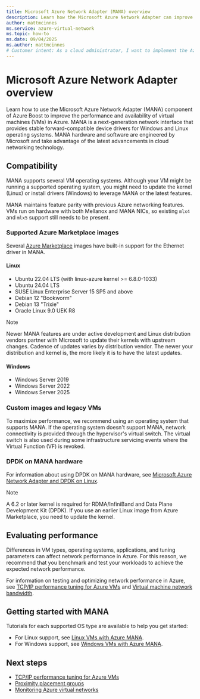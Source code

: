 ```yaml
---
title: Microsoft Azure Network Adapter (MANA) overview
description: Learn how the Microsoft Azure Network Adapter can improve the networking performance of Azure VMs.
author: mattmcinnes
ms.service: azure-virtual-network
ms.topic: how-to
ms.date: 09/04/2025
ms.author: mattmcinnes
# Customer intent: As a cloud administrator, I want to implement the Azure Network Adapter to optimize networking performance for my virtual machines, so that I can ensure better stability and availability in our cloud infrastructure.
---
```


# Microsoft Azure Network Adapter overview

Learn how to use the Microsoft Azure Network Adapter (MANA) component of Azure Boost to improve the performance and availability of virtual machines (VMs) in Azure. MANA is a next-generation network interface that provides stable forward-compatible device drivers for Windows and Linux operating systems. MANA hardware and software are engineered by Microsoft and take advantage of the latest advancements in cloud networking technology.

## Compatibility

MANA supports several VM operating systems. Although your VM might be running a supported operating system, you might need to update the kernel (Linux) or install drivers (Windows) to leverage MANA or the latest features. 

MANA maintains feature parity with previous Azure networking features. VMs run on hardware with both Mellanox and MANA NICs, so existing `mlx4` and `mlx5` support still needs to be present.

### Supported Azure Marketplace images

Several [Azure Marketplace](/marketplace/azure-marketplace-overview) images have built-in support for the Ethernet driver in MANA. 

#### Linux

- Ubuntu 22.04 LTS (with linux-azure kernel >= 6.8.0-1033)
- Ubuntu 24.04 LTS
- SUSE Linux Enterprise Server 15 SP5 and above
- Debian 12 "Bookworm"
- Debian 13 "Trixie"
- Oracle Linux 9.0 UEK R8

> [!NOTE]
> Newer MANA features are under active development and Linux distribution vendors partner with Microsoft to update their kernels with upstream changes. Cadence of updates varies by distribution vendor. The newer your distribution and kernel is, the more likely it is to have the latest updates. 

#### Windows

- Windows Server 2019
- Windows Server 2022
- Windows Server 2025

### Custom images and legacy VMs

To maximize performance, we recommend using an operating system that supports MANA. If the operating system doesn't support MANA, network connectivity is provided through the hypervisor's virtual switch. The virtual switch is also used during some infrastructure servicing events where the Virtual Function (VF) is revoked.

### DPDK on MANA hardware

For information about using DPDK on MANA hardware, see [Microsoft Azure Network Adapter and DPDK on Linux](setup-dpdk-mana.md).

> [!NOTE]
> A 6.2 or later kernel is required for RDMA/InfiniBand and Data Plane Development Kit (DPDK). If you use an earlier Linux image from Azure Marketplace, you need to update the kernel.

## Evaluating performance

Differences in VM types, operating systems, applications, and tuning parameters can affect network performance in Azure. For this reason, we recommend that you benchmark and test your workloads to achieve the expected network performance.

For information on testing and optimizing network performance in Azure, see [TCP/IP performance tuning for Azure VMs](/azure/virtual-network/virtual-network-tcpip-performance-tuning) and [Virtual machine network bandwidth](/azure/virtual-network/virtual-machine-network-throughput).

## Getting started with MANA

Tutorials for each supported OS type are available to help you get started:

- For Linux support, see [Linux VMs with Azure MANA](./accelerated-networking-mana-linux.md).
- For Windows support, see [Windows VMs with Azure MANA](./accelerated-networking-mana-windows.md).

## Next steps

- [TCP/IP performance tuning for Azure VMs](./virtual-network-tcpip-performance-tuning.md)
- [Proximity placement groups](/azure/virtual-machines/co-location)
- [Monitoring Azure virtual networks](./monitor-virtual-network.md)
